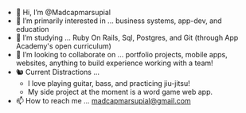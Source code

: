 - 👋 Hi, I’m @Madcapmarsupial
- 👀 I’m primarily interested in ... business systems, app-dev, and education
- 🌱 I’m studying ... Ruby On Rails, Sql, Postgres, and Git (through App Academy's open curriculum)
- 💞️ I’m looking to collaborate on ... portfolio projects, mobile apps, websites, anything to build experience working with a team!
- 🐿️ Current Distractions ...
  * I love playing guitar, bass, and practicing jiu-jitsu!
  *  My side project at the moment is a word game web app.
- 📫 How to reach me ... madcapmarsupial@gmail.com

<!---
Madcapmarsupial/Madcapmarsupial is a ✨ special ✨ repository because its `README.md` (this file) appears on your GitHub profile.
You can click the Preview link to take a look at your changes.
--->
